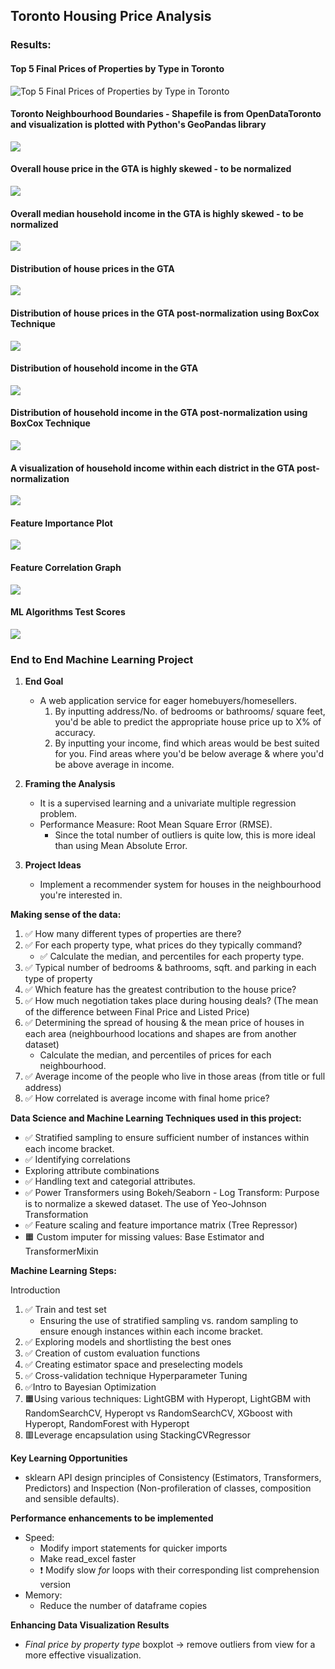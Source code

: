## Toronto Housing Price Analysis

### Results:
#### Top 5 Final Prices of Properties by Type in Toronto
![Top 5 Final Prices of Properties by Type in Toronto](../master/Results/final-prices-of-different-properties-by-type.png)

#### Toronto Neighbourhood Boundaries - Shapefile is from OpenDataToronto and visualization is plotted with Python's GeoPandas library
![](https://github.com/KevinRiady/Toronto-Housing-Prices-Analysis/blob/master/Results/Toronto-neighbourhood-boundaries.png)

#### Overall house price in the GTA is highly skewed - to be normalized
![](https://github.com/KevinRiady/Toronto-Housing-Prices-Analysis/blob/master/Results/final_price_highly_skewed.png)

#### Overall median household income in the GTA is highly skewed - to be normalized
![](https://github.com/KevinRiady/Toronto-Housing-Prices-Analysis/blob/master/Results/average_income_highly_skewed.png)

#### Distribution of house prices in the GTA
![](https://github.com/KevinRiady/Toronto-Housing-Prices-Analysis/blob/master/Results/distribution-of-housing-prices-in-GTA.png)

#### Distribution of house prices in the GTA post-normalization using BoxCox Technique
![](https://github.com/KevinRiady/Toronto-Housing-Prices-Analysis/blob/master/Results/distribution-of-transformed-housing-prices-in-GTA.png)

#### Distribution of household income in the GTA
![](https://github.com/KevinRiady/Toronto-Housing-Prices-Analysis/blob/master/Results/distribution-of-mean-income-in-GTA.png)

#### Distribution of household income in the GTA post-normalization using BoxCox Technique
![](https://github.com/KevinRiady/Toronto-Housing-Prices-Analysis/blob/master/Results/distribution-of-transformed-mean-income-in-GTA.png)

#### A visualization of household income within each district in the GTA post-normalization
![](https://github.com/KevinRiady/Toronto-Housing-Prices-Analysis/blob/master/Results/GTA-neighbourhood-income-color-coded.png)

#### Feature Importance Plot
![](https://github.com/KevinRiady/Toronto-Housing-Prices-Analysis/blob/master/Results/feature-importance-plot.png)

#### Feature Correlation Graph
![](https://github.com/KevinRiady/Toronto-Housing-Prices-Analysis/blob/master/Results/features-correlation-graph.png)

#### ML Algorithms Test Scores
![](../master/Results/ML-algo-test-scores.png)


### End to End Machine Learning Project


1. **End Goal**
     - A web application service for eager homebuyers/homesellers.
         1. By inputting address/No. of bedrooms or bathrooms/ square feet, you'd be able to predict the appropriate house price up to X% of accuracy. 
         2. By inputting your income, find which areas would be best suited for you. Find areas where you'd be below average & where you'd be above average in income. 
     
2. **Framing the Analysis**
   - It is a supervised learning and a univariate multiple regression problem.
   - Performance Measure: Root Mean Square Error (RMSE). 
     - Since the total number of outliers is quite low, this is more ideal than using Mean Absolute Error.
   
3. **Project Ideas**
   - Implement a recommender system for houses in the neighbourhood you're interested in.


**Making sense of the data:**
1. ✅ How many different types of properties are there?
2. ✅ For each property type, what prices do they typically command?
    - ✅ Calculate the median, and percentiles for each property type.
3. ✅ Typical number of bedrooms & bathrooms, sqft. and parking in each type of property
4. ✅ Which feature has the greatest contribution to the house price? 
5. ✅ How much negotiation takes place during housing deals? (The mean of the difference between Final Price and Listed Price)
6. ✅ Determining the spread of housing & the mean price of houses in each area (neighbourhood locations and shapes are from another dataset)
   - Calculate the median, and percentiles of prices for each neighbourhood.
7. ✅ Average income of the people who live in those areas (from title or full address)
8. ✅ How correlated is average income with final home price?

**Data Science and Machine Learning Techniques used in this project:**
- ✅ Stratified sampling to ensure sufficient number of instances within each income bracket.
- ✅ Identifying correlations
- Exploring attribute combinations
- ✅ Handling text and categorial attributes.
- ✅ Power Transformers using Bokeh/Seaborn - Log Transform: Purpose is to normalize a skewed dataset. The use of Yeo-Johnson Transformation
- ✅ Feature scaling and feature importance matrix (Tree Repressor)
- 🟧 Custom imputer for missing values: Base Estimator and TransformerMixin

**Machine Learning Steps:**

Introduction
1. ✅ Train and test set
   - Ensuring the use of stratified sampling vs. random sampling to ensure enough instances within each income bracket.
2. ✅ Exploring models and shortlisting the best ones
3. ✅ Creation of custom evaluation functions
4. ✅ Creating estimator space and preselecting models 
5. ✅ Cross-validation technique
Hyperparameter Tuning
6. ✅Intro to Bayesian Optimization
7. 🟧Using various techniques: LightGBM with Hyperopt, LightGBM with RandomSearchCV, Hyperopt vs RandomSearchCV, XGboost with Hyperopt, RandomForest with Hyperopt
8. 🟥Leverage encapsulation using StackingCVRegressor

**Key Learning Opportunities**
- sklearn API design principles of Consistency (Estimators, Transformers, Predictors) and Inspection (Non-profileration of classes, composition and sensible defaults).

**Performance enhancements to be implemented**
- Speed:
    - Modify import statements for quicker imports
    - Make read_excel faster
    - ❗ Modify slow *for* loops with their corresponding list comprehension version
- Memory:
    - Reduce the number of dataframe copies
    
**Enhancing Data Visualization Results**
- *Final price by property type* boxplot -> remove outliers from view for a more effective visualization.